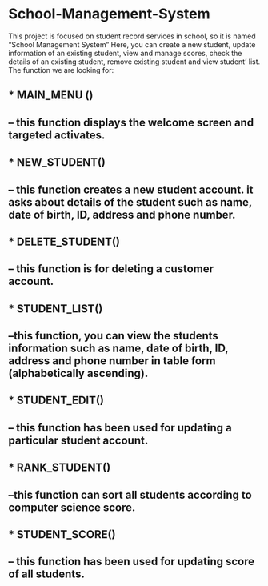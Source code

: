 # School-Management-System
This project is focused on student record services in school, so it is named “School Management System”
Here, you can create a new student, update
information of an existing student, view and manage
scores, check the details of an existing student,
remove existing student and view student’ list.
The function we are looking for:
<h2>* MAIN_MENU ()<h2> – this function displays the
welcome screen and targeted activates.
<h2>* NEW_STUDENT()<h2> – this function creates a
new student account. it asks about details of the
student such as name, date of birth, ID, address
and phone number.
<h2>* DELETE_STUDENT()<h2> – this function is for
deleting a customer account.
<h2>* STUDENT_LIST()<h2> –this function, you can view
the students information such as name, date of
birth, ID, address and phone number in table
form (alphabetically ascending).
<h2>* STUDENT_EDIT()<h2> – this function has been used
for updating a particular student account.
<h2>* RANK_STUDENT()<h2> –this function can sort all
students according to computer science score.
<h2>* STUDENT_SCORE()<h2> – this function has been
used for updating score of all students.
